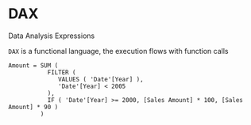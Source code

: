 # DAX
Data Analysis Expressions

`DAX` is a functional language, the execution flows with function calls

```DAX
Amount = SUM (
           FILTER (
              VALUES ( 'Date'[Year] ),
              'Date'[Year] < 2005
           ),
           IF ( 'Date'[Year] >= 2000, [Sales Amount] * 100, [Sales Amount] * 90 )
         )
```
